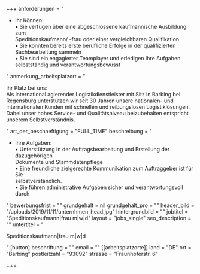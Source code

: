 +++
anforderungen = "<ul><li><p>Ihr Können:<br>• Sie verfügen über eine abgeschlossene kaufmännische Ausbildung zum<br>Speditionskaufmann/ -frau oder einer vergleichbaren Qualifikation<br>• Sie konnten bereits erste berufliche Erfolge in der qualifizierten Sachbearbeitung sammeln<br>• Sie sind ein engagierter Teamplayer und erledigen Ihre Aufgaben selbstständig und verantwortungsbewusst</p></li></ul>"
anmerkung_arbeitsplatzort = "<p>Ihr Platz bei uns:<br>Als international agierender Logistikdienstleister mit Sitz in Barbing bei Regensburg unterstützen wir seit 30 Jahren unsere nationalen- und internationalen Kunden mit schnellen und reibungslosen Logistiklösungen. Dabei unser hohes Service- und Qualitätsniveau beizubehalten entspricht unserem Selbstverständnis.</p>"
art_der_beschaeftigung = "FULL_TIME"
beschreibung = "<ul><li><p>Ihre Aufgaben:<br>• Unterstützung in der Auftragsbearbeitung und Erstellung der dazugehörigen<br>Dokumente und Stammdatenpflege<br>• Eine freundliche zielgerechte Kommunikation zum Auftraggeber ist für Sie<br>selbstverständlich.<br>• Sie führen administrative Aufgaben sicher und verantwortungsvoll durch</p></li></ul>"
bewerbungsfrist = ""
grundgehalt = nil
grundgehalt_pro = ""
header_bild = "/uploads/2019/11/11/unternhmen_head.jpg"
hintergrundbild = ""
jobtitel = "Speditionskaufmann|frau m|w|d"
layout = "jobs_single"
seo_description = ""
untertitel = "<p>Speditionskaufmann|frau m|w|d</p>"
[button]
beschriftung = ""
email = ""
[[arbeitsplatzorte]]
land = "DE"
ort = "Barbing"
postleitzahl = "93092"
strasse = "Fraunhoferstr. 6"

+++
